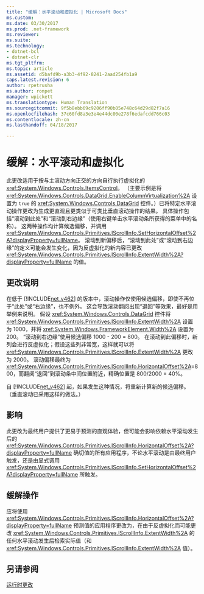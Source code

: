 ```yaml
---
title: "缓解：水平滚动和虚拟化 | Microsoft Docs"
ms.custom: 
ms.date: 03/30/2017
ms.prod: .net-framework
ms.reviewer: 
ms.suite: 
ms.technology:
- dotnet-bcl
- dotnet-clr
ms.tgt_pltfrm: 
ms.topic: article
ms.assetid: d5bafd9b-a3b3-4f92-8241-2aad254fb1a9
caps.latest.revision: 6
author: rpetrusha
ms.author: ronpet
manager: wpickett
ms.translationtype: Human Translation
ms.sourcegitcommit: 9f5b8ebb69c9206ff90b05e748c64d29d82f7a16
ms.openlocfilehash: 37c60fd8a3e3e4e44dc00e278f6edafcdd766c03
ms.contentlocale: zh-cn
ms.lasthandoff: 04/18/2017

---
```

# <a name="mitigation-horizontal-scrolling-and-virtualization"></a>缓解：水平滚动和虚拟化
此更改适用于按与主滚动方向正交的方向自行执行虚拟化的 <xref:System.Windows.Controls.ItemsControl>。 （主要示例是将 <xref:System.Windows.Controls.DataGrid.EnableColumnVirtualization%2A> 设置为 `true` 的 <xref:System.Windows.Controls.DataGrid> 控件。）已将特定水平滚动操作更改为生成更直观且更类似于可类比垂直滚动操作的结果。  具体操作包括“滚动到此处”和“滚动到右边缘”（使用右键单击水平滚动条所获得的菜单中的名称）。  这两种操作均计算候选偏移，并调用 <xref:System.Windows.Controls.Primitives.IScrollInfo.SetHorizontalOffset%2A?displayProperty=fullName>。  滚动到新偏移后，“滚动到此处”或“滚动到右边缘”的定义可能会发生变化，因为反虚拟化的新内容已更改 <xref:System.Windows.Controls.Primitives.IScrollInfo.ExtentWidth%2A?displayProperty=fullName> 的值。  
  
## <a name="description-of-the-change"></a>更改说明  
 在低于 [!INCLUDE[net_v462](../../../includes/net-v462-md.md)] 的版本中，滚动操作仅使用候选偏移，即使不再位于“此处”或“右边缘”，也不例外。  这会导致滚动翻阅出现“退回”等效果，最好是用举例来说明。  假设 <xref:System.Windows.Controls.DataGrid> 控件将 <xref:System.Windows.Controls.Primitives.IScrollInfo.ExtentWidth%2A> 设置为 1000，并将 <xref:System.Windows.FrameworkElement.Width%2A> 设置为 200。  “滚动到右边缘”使用候选偏移 1000 - 200 = 800。  在滚动到此偏移时，新列会进行反虚拟化；假设这些列非常宽，这样就可以将 <xref:System.Windows.Controls.Primitives.IScrollInfo.ExtentWidth%2A> 更改为 2000。  滚动偏移最终为 <xref:System.Windows.Controls.Primitives.IScrollInfo.HorizontalOffset%2A>=800，而翻阅“退回”到滚动条中间位置附近，精确位置是 800/2000 = 40%。  
  
 自 [!INCLUDE[net_v462](../../../includes/net-v462-md.md)] 起，如果发生这种情况，将重新计算新的候选偏移。 （垂直滚动已采用这样的做法。）  
  
## <a name="impact"></a>影响  
 此更改为最终用户提供了更易于预测的直观体验，但可能会影响依赖水平滚动发生后的 <xref:System.Windows.Controls.Primitives.IScrollInfo.HorizontalOffset%2A?displayProperty=fullName> 确切值的所有应用程序，不论水平滚动是由最终用户触发，还是由显式调用 <xref:System.Windows.Controls.Primitives.IScrollInfo.SetHorizontalOffset%2A?displayProperty=fullName> 所触发。  
  
## <a name="mitigation"></a>缓解操作  
 应将使用 <xref:System.Windows.Controls.Primitives.IScrollInfo.HorizontalOffset%2A?displayProperty=fullName> 预测值的应用程序更改为，在由于反虚拟化而可能更改 <xref:System.Windows.Controls.Primitives.IScrollInfo.ExtentWidth%2A> 的任何水平滚动发生后检索实际值（和 <xref:System.Windows.Controls.Primitives.IScrollInfo.ExtentWidth%2A> 值）。  
  
## <a name="see-also"></a>另请参阅  
 [运行时更改](../../../docs/framework/migration-guide/runtime-changes-in-the-net-framework-4-6-2.md)
